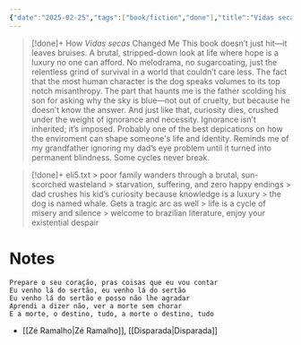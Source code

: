 ```yaml
---
{"date":"2025-02-25","tags":["book/fiction","done"],"title":"Vidas secas","subtitle":"","author":"[[Graciliano Ramos]]","description":null,"publisher":null,"publishDate":1938,"totalPage":197,"isbn10":null,"isbn13":"OCLC:460088159","topic":"[[Regionalismo]]","start":"2016-06-01","finish":"2016-07-01","publish":true,"PassFrontmatter":true}
---
```


>[!done]+ How *Vidas secas* Changed Me
> This book doesn’t just hit—it leaves bruises. A brutal, stripped-down look at life where hope is a luxury no one can afford. No melodrama, no sugarcoating, just the relentless grind of survival in a world that couldn’t care less. The fact that the most human character is the dog speaks volumes to its top notch misanthropy. The part that haunts me is the father scolding his son for asking why the sky is blue—not out of cruelty, but because he doesn’t know the answer. And just like that, curiosity dies, crushed under the weight of ignorance and necessity. Ignorance isn’t inherited; it’s imposed. Probably one of the best depications on how the enviroment can shape someone's life and identity. Reminds me of my grandfather ignoring my dad’s eye problem until it turned into permanent blindness. Some cycles never break.

>[!done]+ eli5.txt
> \> poor family wanders through a brutal, sun-scorched wasteland
> \> starvation, suffering, and zero happy endings
> \> dad crushes his kid’s curiosity because knowledge is a luxury
> \> the dog is named whale. Gets a tragic arc as well
> \> life is a cycle of misery and silence
> \> welcome to brazilian literature, enjoy your existential despair

# Notes

```elite
Prepare o seu coração, pras coisas que eu vou contar
Eu venho lá do sertão, eu venho lá do sertão
Eu venho lá do sertão e posso não lhe agradar
Aprendi a dizer não, ver a morte sem chorar
E a morte, o destino, tudo, a morte o destino, tudo
```
- [[Zé Ramalho\|Zé Ramalho]], [[Disparada\|Disparada]] 